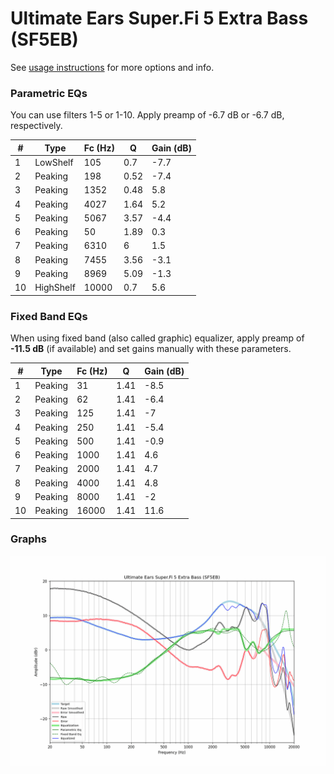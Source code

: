 # Ultimate Ears Super.Fi 5 Extra Bass (SF5EB)
See [usage instructions](https://github.com/jaakkopasanen/AutoEq#usage) for more options and info.

### Parametric EQs
You can use filters 1-5 or 1-10. Apply preamp of -6.7 dB or -6.7 dB, respectively.

|   # | Type      |   Fc (Hz) |    Q |   Gain (dB) |
|-----|-----------|-----------|------|-------------|
|   1 | LowShelf  |       105 | 0.7  |        -7.7 |
|   2 | Peaking   |       198 | 0.52 |        -7.4 |
|   3 | Peaking   |      1352 | 0.48 |         5.8 |
|   4 | Peaking   |      4027 | 1.64 |         5.2 |
|   5 | Peaking   |      5067 | 3.57 |        -4.4 |
|   6 | Peaking   |        50 | 1.89 |         0.3 |
|   7 | Peaking   |      6310 | 6    |         1.5 |
|   8 | Peaking   |      7455 | 3.56 |        -3.1 |
|   9 | Peaking   |      8969 | 5.09 |        -1.3 |
|  10 | HighShelf |     10000 | 0.7  |         5.6 |

### Fixed Band EQs
When using fixed band (also called graphic) equalizer, apply preamp of **-11.5 dB** (if available) and set gains manually with these parameters.

|   # | Type    |   Fc (Hz) |    Q |   Gain (dB) |
|-----|---------|-----------|------|-------------|
|   1 | Peaking |        31 | 1.41 |        -8.5 |
|   2 | Peaking |        62 | 1.41 |        -6.4 |
|   3 | Peaking |       125 | 1.41 |        -7   |
|   4 | Peaking |       250 | 1.41 |        -5.4 |
|   5 | Peaking |       500 | 1.41 |        -0.9 |
|   6 | Peaking |      1000 | 1.41 |         4.6 |
|   7 | Peaking |      2000 | 1.41 |         4.7 |
|   8 | Peaking |      4000 | 1.41 |         4.8 |
|   9 | Peaking |      8000 | 1.41 |        -2   |
|  10 | Peaking |     16000 | 1.41 |        11.6 |

### Graphs
![](./Ultimate%20Ears%20Super.Fi%205%20Extra%20Bass%20(SF5EB).png)
